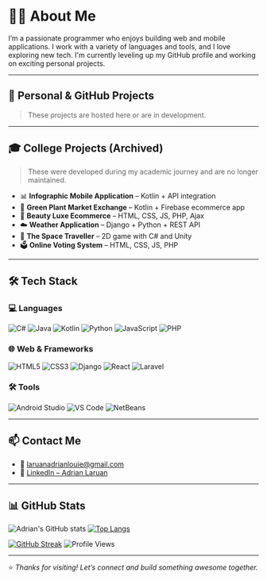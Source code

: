 

# 👨‍💻 About Me

I’m a passionate programmer who enjoys building web and mobile applications. I work with a variety of languages and tools, and I love exploring new tech. I'm currently leveling up my GitHub profile and working on exciting personal projects.

---

## 🧪 Personal & GitHub Projects

> These projects are hosted here or are in development.







---

## 🎓 College Projects (Archived)

> These were developed during my academic journey and are no longer maintained.

- 📊 **Infographic Mobile Application** – Kotlin + API integration  
- 🛒 **Green Plant Market Exchange** – Kotlin + Firebase ecommerce app  
- 💅 **Beauty Luxe Ecommerce** – HTML, CSS, JS, PHP, Ajax  
- ☁️ **Weather Application** – Django + Python + REST API  
- 🌌 **The Space Traveller** – 2D game with C# and Unity  
- 🗳 **Online Voting System** – HTML, CSS, JS, PHP

---

## 🛠️ Tech Stack

### 💻 Languages
![C#](https://img.shields.io/badge/C%23-239120?style=flat-square&logo=c-sharp&logoColor=white)
![Java](https://img.shields.io/badge/Java-007396?style=flat-square&logo=java&logoColor=white)
![Kotlin](https://img.shields.io/badge/Kotlin-0095D5?style=flat-square&logo=kotlin&logoColor=white)
![Python](https://img.shields.io/badge/Python-3776AB?style=flat-square&logo=python&logoColor=white)
![JavaScript](https://img.shields.io/badge/JavaScript-F7DF1E?style=flat-square&logo=javascript&logoColor=black)
![PHP](https://img.shields.io/badge/PHP-777BB4?style=flat-square&logo=php&logoColor=white)

### 🌐 Web & Frameworks
![HTML5](https://img.shields.io/badge/HTML5-E34F26?style=flat-square&logo=html5&logoColor=white)
![CSS3](https://img.shields.io/badge/CSS3-1572B6?style=flat-square&logo=css3&logoColor=white)
![Django](https://img.shields.io/badge/Django-092E20?style=flat-square&logo=django&logoColor=white)
![React](https://img.shields.io/badge/React-20232A?style=flat-square&logo=react&logoColor=61DAFB)
![Laravel](https://img.shields.io/badge/Laravel-FF2D20?style=flat-square&logo=laravel&logoColor=white)

### 🛠 Tools
![Android Studio](https://img.shields.io/badge/Android%20Studio-3DDC84?style=flat-square&logo=android-studio&logoColor=white)
![VS Code](https://img.shields.io/badge/VS%20Code-007ACC?style=flat-square&logo=visual-studio-code&logoColor=white)
![NetBeans](https://img.shields.io/badge/NetBeans-1B6AC6?style=flat-square&logo=apachenetbeanside&logoColor=white)

---

## 📫 Contact Me

- 📧 [laruanadrianlouie@gmail.com](mailto:laruanadrianlouie@gmail.com)  
- 💼 [LinkedIn – Adrian Laruan](https://www.linkedin.com/in/adrian-louie-m-laruan-0a65782ab/)

---

## 📊 GitHub Stats

![Adrian's GitHub stats](https://github-readme-stats.vercel.app/api?username=LaruanAdrian&show_icons=true&theme=midnight-purple)
[![Top Langs](https://github-readme-stats.vercel.app/api/top-langs/?username=LaruanAdrian&layout=compact&theme=midnight-purple)](https://github.com/anuraghazra/github-readme-stats)

[![GitHub Streak](https://streak-stats.demolab.com?user=LaruanAdrian&theme=highcontrast)](https://git.io/streak-stats)
![Profile Views](https://komarev.com/ghpvc/?username=LaruanAdrian&label=Profile%20views&color=blueviolet&style=flat-square)

---

⭐ _Thanks for visiting! Let’s connect and build something awesome together._
